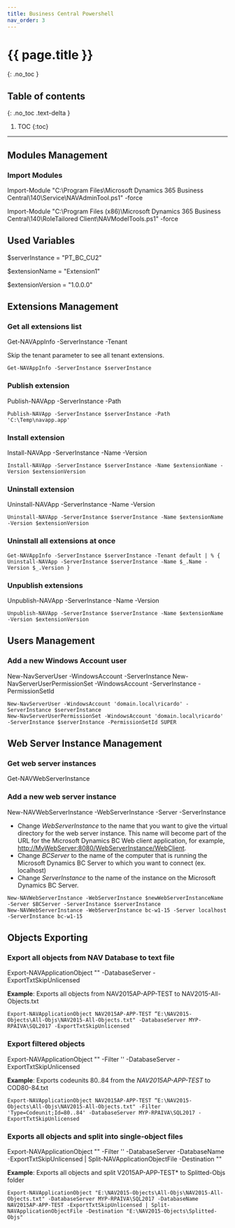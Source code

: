 ```yaml
---
title: Business Central Powershell
nav_order: 3
---
```


# {{ page.title }}
{: .no_toc }

## Table of contents
{: .no_toc .text-delta }

1. TOC
{:toc}

---

## Modules Management

### Import Modules

Import-Module "C:\Program Files\Microsoft Dynamics 365 Business Central\140\Service\NAVAdminTool.ps1" -force

Import-Module "C:\Program Files (x86)\Microsoft Dynamics 365 Business Central\140\RoleTailored Client\NAVModelTools.ps1" -force

## Used Variables

$serverInstance = "PT_BC_CU2"

$extensionName = "Extension1"

$extensionVersion = "1.0.0.0"


## Extensions Management

### Get all extensions list

Get-NAVAppInfo -ServerInstance <server instance> -Tenant <tenant name>

Skip the tenant parameter to see all tenant extensions.

```
Get-NAVAppInfo -ServerInstance $serverInstance
```

### Publish extension

Publish-NAVApp -ServerInstance <server instance> -Path <path>

```
Publish-NAVApp -ServerInstance $serverInstance -Path 'C:\Temp\navapp.app'
```

### Install extension

Install-NAVApp -ServerInstance <server instance> -Name <extension name> -Version <extension version>

```
Install-NAVApp -ServerInstance $serverInstance -Name $extensionName -Version $extensionVersion
```

### Uninstall extension

Uninstall-NAVApp -ServerInstance <server instance> -Name <extension name> -Version <extension version>

```
Uninstall-NAVApp -ServerInstance $serverInstance -Name $extensionName -Version $extensionVersion
```

### Uninstall all extensions at once

```
Get-NAVAppInfo -ServerInstance $serverInstance -Tenant default | % { Uninstall-NAVApp -ServerInstance $serverInstance -Name $_.Name -Version $_.Version } 
```

### Unpublish extensions

Unpublish-NAVApp -ServerInstance <server instance> -Name <extension name> -Version <extension version>

```
Unpublish-NAVApp -ServerInstance $serverInstance -Name $extensionName -Version $extensionVersion 
```

## Users Management

### Add a new Windows Account user 

New-NavServerUser -WindowsAccount <windows account> -ServerInstance <server instance>
New-NavServerUserPermissionSet -WindowsAccount <windows account> -ServerInstance <server instance> -PermissionSetId <permission set id>

```
New-NavServerUser -WindowsAccount 'domain.local\ricardo' -ServerInstance $serverInstance
New-NavServerUserPermissionSet -WindowsAccount 'domain.local\ricardo' -ServerInstance $serverInstance -PermissionSetId SUPER
```

## Web Server Instance Management

### Get web server instances

Get-NAVWebServerInstance

### Add a new web server instance

New-NAVWebServerInstance -WebServerInstance <new web server instance name> -Server <BC Server> -ServerInstance <server instance>

- Change *WebServerInstance* to the name that you want to give the virtual directory for the web server instance. This name will become part of the URL for the Microsoft Dynamics BC Web client application, for example, [http://MyWebServer:8080/WebServerInstance/WebClient](http://mywebserver:8080/WebServerInstance/WebClient). 
- Change *BCServer* to the name of the computer that is running the Microsoft Dynamics BC Server to which you want to connect (ex. localhost)
- Change *ServerInstance* to the name of the instance on the Microsoft Dynamics BC Server.

```
New-NAVWebServerInstance -WebServerInstance $newWebServerInstanceName -Server $BCServer -ServerInstance $serverInstance
New-NAVWebServerInstance -WebServerInstance bc-w1-15 -Server localhost -ServerInstance bc-w1-15
```

## Objects Exporting

### Export all objects from NAV Database to text file ####

Export-NAVApplicationObject <database> "<Export to file path>" -DatabaseServer <SQL Server  Instance> -ExportTxtSkipUnlicensed

**Example**: Exports all objects from NAV2015AP-APP-TEST to NAV2015-All-Objects.txt

``` 
Export-NAVApplicationObject NAV2015AP-APP-TEST “E:\NAV2015-Objects\All-Objs\NAV2015-All-Objects.txt" -DatabaseServer MYP-RPAIVA\SQL2017 -ExportTxtSkipUnlicensed
```

### Export filtered objects ####

Export-NAVApplicationObject <database> "<Export to file path>" -Filter '<filter>' -DatabaseServer <SQL Server  Instance> -ExportTxtSkipUnlicensed

**Example**: Exports codeunits 80..84 from the *NAV2015AP-APP-TEST* to COD80-84.txt

``` 
Export-NAVApplicationObject NAV2015AP-APP-TEST “E:\NAV2015-Objects\All-Objs\NAV2015-All-Objects.txt" -Filter 'Type=Codeunit;Id=80..84' -DatabaseServer MYP-RPAIVA\SQL2017 -ExportTxtSkipUnlicensed
```

###  Exports all objects and split into single-object files

Export-NAVApplicationObject "<Export to file path>" -Filter '<filter>' -DatabaseServer <SQL Server  Instance> -DatabaseName <database> -ExportTxtSkipUnlicensed | Split-NAVApplicationObjectFile -Destination "<Split files to path>"

**Example**: Exports all objects and split V2015AP-APP-TEST* to Splitted-Objs folder

``` 
Export-NAVApplicationObject "E:\NAV2015-Objects\All-Objs\NAV2015-All-Objects.txt" -DatabaseServer MYP-RPAIVA\SQL2017 -DatabaseName NAV2015AP-APP-TEST -ExportTxtSkipUnlicensed | Split-NAVApplicationObjectFile -Destination "E:\NAV2015-Objects\Splitted-Objs"
```